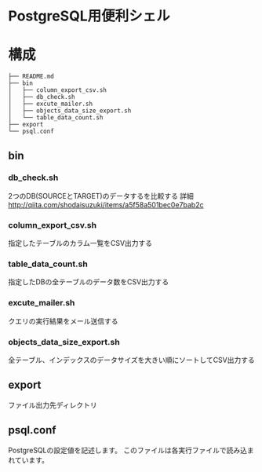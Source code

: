 # PostgreSQL用便利シェル

# 構成

```
├── README.md
├── bin
│   ├── column_export_csv.sh
│   ├── db_check.sh
│   ├── excute_mailer.sh
│   ├── objects_data_size_export.sh
│   └── table_data_count.sh
├── export
└── psql.conf
```

## bin
### db_check.sh

2つのDB(SOURCEとTARGET)のデータするを比較する
詳細
http://qiita.com/shodaisuzuki/items/a5f58a501bec0e7bab2c

### column_export_csv.sh

指定したテーブルのカラム一覧をCSV出力する

### table_data_count.sh

指定したDBの全テーブルのデータ数をCSV出力する

### excute_mailer.sh

クエリの実行結果をメール送信する

### objects_data_size_export.sh

全テーブル、インデックスのデータサイズを大きい順にソートしてCSV出力する

## export

ファイル出力先ディレクトリ

## psql.conf
PostgreSQLの設定値を記述します。
このファイルは各実行ファイルで読み込まれています。
